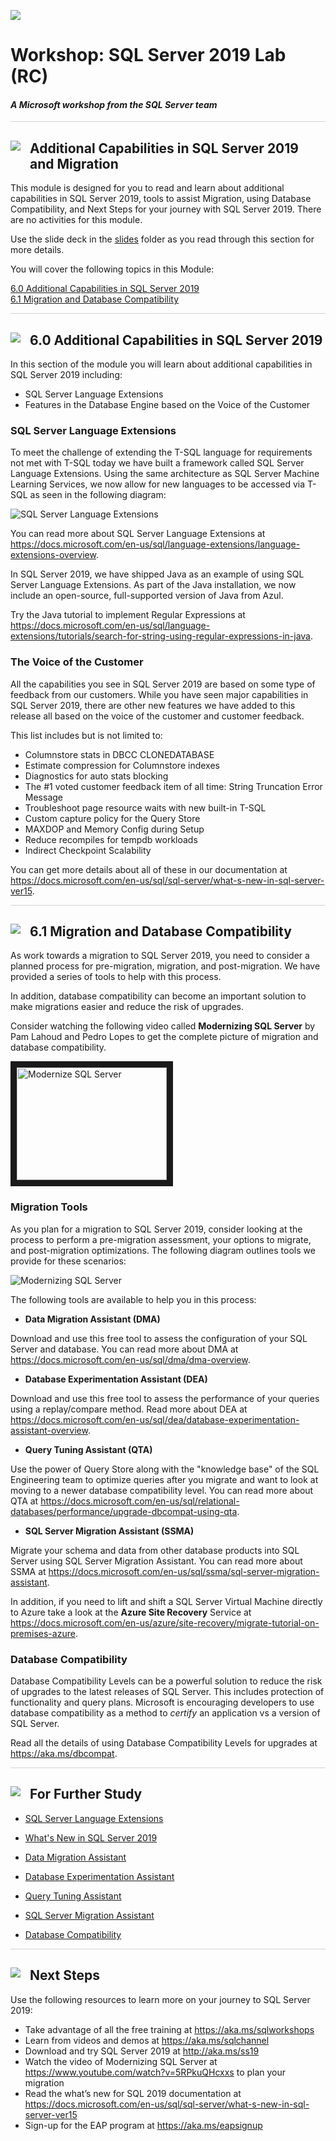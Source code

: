 ![](../graphics/microsoftlogo.png)

# Workshop: SQL Server 2019 Lab (RC)

#### <i>A Microsoft workshop from the SQL Server team</i>

<p style="border-bottom: 1px solid lightgrey;"></p>

<h2><img style="float: left; margin: 0px 15px 15px 0px;" src="https://github.com/microsoft/sqlworkshops/blob/master/graphics/textbubble.png?raw=true"><b>     Additional Capabilities in SQL Server 2019 and Migration</b></h2>

This module is designed for you to read and learn about additional capabilities in SQL Server 2019, tools to assist Migration, using Database Compatibility, and Next Steps for your journey with SQL Server 2019. There are no activities for this module.

Use the slide deck in the [slides](https://github.com/microsoft/sqlworkshops/tree/master/sql2019lab/slides) folder as you read through this section for more details.

You will cover the following topics in this Module:

<dl>

<dt><a href="#6-0">6.0 Additional Capabilities in SQL Server 2019</a></dt>
<dt><a href="#6-1">6.1 Migration and Database Compatibility</a></dt>
   
</dl>

<p style="border-bottom: 1px solid lightgrey;"></p>

<h2><img style="float: left; margin: 0px 15px 15px 0px;" src="https://github.com/microsoft/sqlworkshops/blob/master/graphics/pencil2.png?raw=true"><b><a name="6-0">     6.0 Additional Capabilities in SQL Server 2019</a></b></h2>

In this section of the module you will learn about additional capabilities in SQL Server 2019 including:

- SQL Server Language Extensions
- Features in the Database Engine based on the Voice of the Customer

<h3><b><a name="langext">SQL Server Language Extensions</a></b></h3>

To meet the challenge of extending the T-SQL language for requirements not met with T-SQL today we have built a framework called SQL Server Language Extensions. Using the same architecture as SQL Server Machine Learning Services, we now allow for new languages to be accessed via T-SQL as seen in the following diagram:

![SQL Server Language Extensions](./graphics/SQL_Language_Extensions.jpg)

You can read more about SQL Server Language Extensions at https://docs.microsoft.com/en-us/sql/language-extensions/language-extensions-overview.

In SQL Server 2019, we have shipped Java as an example of using SQL Server Language Extensions. As part of the Java installation, we now include an open-source, full-supported version of Java from Azul. 

Try the Java tutorial to implement Regular Expressions at https://docs.microsoft.com/en-us/sql/language-extensions/tutorials/search-for-string-using-regular-expressions-in-java. 

<h3><b><a name="voicecustomer">The Voice of the Customer</a></b></h3>

All the capabilities you see in SQL Server 2019 are based on some type of feedback from our customers. While you have seen major capabilities in SQL Server 2019, there are other new features we have added to this release all based on the voice of the customer and customer feedback.

This list includes but is not limited to:

- Columnstore stats in DBCC CLONEDATABASE
- Estimate compression for Columnstore indexes
- Diagnostics for auto stats blocking
- The #1 voted customer feedback item of all time: String Truncation Error Message
- Troubleshoot page resource waits with new built-in T-SQL
- Custom capture policy for the Query Store
- MAXDOP and Memory Config during Setup
- Reduce recompiles for tempdb workloads
- Indirect Checkpoint Scalability

You can get more details about all of these in our documentation at https://docs.microsoft.com/en-us/sql/sql-server/what-s-new-in-sql-server-ver15.

<p style="border-bottom: 1px solid lightgrey;"></p>

<h2><img style="float: left; margin: 0px 15px 15px 0px;" src="https://github.com/microsoft/sqlworkshops/blob/master/graphics/pencil2.png?raw=true"><b><a name="6-0">     6.1 Migration and Database Compatibility</a></b></h2>

As work towards a migration to SQL Server 2019, you need to consider a planned process for pre-migration, migration, and post-migration. We have provided a series of tools to help with this process.

In addition, database compatibility can become an important solution to make migrations easier and reduce the risk of upgrades.

Consider watching the following video called **Modernizing SQL Server** by Pam Lahoud and Pedro Lopes to get the complete picture of migration and database compatibility.

<a href="http://www.youtube.com/watch?feature=player_embedded&v=5RPkuQHcxxs
" target="_blank"><img src="http://img.youtube.com/vi/5RPkuQHcxxs/0.jpg" 
alt="Modernize SQL Server" width="240" height="180" border="10" /></a>

<h3><b><a name="langext">Migration Tools</a></b></h3>

As you plan for a migration to SQL Server 2019, consider looking at the process to perform a pre-migration assessment, your options to migrate, and post-migration optimizations. The following diagram outlines tools we provide for these scenarios:

![Modernizing SQL Server](./graphics/Modernizing_SQL_Server.jpg)

The following tools are available to help you in this process:

- **Data Migration Assistant (DMA)**

Download and use this free tool to assess the configuration of your SQL Server and database. You can read more about DMA at https://docs.microsoft.com/en-us/sql/dma/dma-overview.

- **Database Experimentation Assistant (DEA)**

Download and use this free tool to assess the performance of your queries using a replay/compare method. Read more about DEA at https://docs.microsoft.com/en-us/sql/dea/database-experimentation-assistant-overview.

- **Query Tuning Assistant (QTA)**

Use the power of Query Store along with the "knowledge base" of the SQL Engineering team to optimize queries after you migrate and want to look at moving to a newer database compatibility level. You can read more about QTA at https://docs.microsoft.com/en-us/sql/relational-databases/performance/upgrade-dbcompat-using-qta.

- **SQL Server Migration Assistant (SSMA)**

Migrate your schema and data from other database products into SQL Server using SQL Server Migration Assistant. You can read more about SSMA at https://docs.microsoft.com/en-us/sql/ssma/sql-server-migration-assistant.

In addition, if you need to lift and shift a SQL Server Virtual Machine directly to Azure take a look at the **Azure Site Recovery** Service at https://docs.microsoft.com/en-us/azure/site-recovery/migrate-tutorial-on-premises-azure.

<h3><b><a name="voicecustomer">Database Compatibility</a></b></h3>

Database Compatibility Levels can be a powerful solution to reduce the risk of upgrades to the latest releases of SQL Server. This includes protection of functionality and query plans. Microsoft is encouraging developers to use database compatibility as a method to *certify* an application vs a version of SQL Server.

Read all the details of using Database Compatibility Levels for upgrades at https://aka.ms/dbcompat.

<p style="border-bottom: 1px solid lightgrey;"></p>


<h2><img style="float: left; margin: 0px 15px 15px 0px;" src="https://github.com/microsoft/sqlworkshops/blob/master/graphics/owl.png?raw=true"><b>     For Further Study</b></h2>

- [SQL Server Language Extensions](https://docs.microsoft.com/en-us/sql/dma/dma-overview)

- [What's New in SQL Server 2019](https://docs.microsoft.com/en-us/sql/sql-server/what-s-new-in-sql-server-ver15)

- [Data Migration Assistant](https://docs.microsoft.com/en-us/sql/dma/dma-overview)
 
- [Database Experimentation Assistant](https://docs.microsoft.com/en-us/sql/dea/database-experimentation-assistant-overview)

- [Query Tuning Assistant](https://docs.microsoft.com/en-us/sql/relational-databases/performance/upgrade-dbcompat-using-qta)

- [SQL Server Migration Assistant](https://docs.microsoft.com/en-us/sql/ssma/sql-server-migration-assistant)

- [Database Compatibility](https://aka.ms/dbcompat)

<p style="border-bottom: 1px solid lightgrey;"></p>

<h2><img style="float: left; margin: 0px 15px 15px 0px;" src="https://github.com/microsoft/sqlworkshops/blob/master/graphics/geopin.png?raw=true"><b>     Next Steps</b></h2>

Use the following resources to learn more on your journey to SQL Server 2019:

- Take advantage of all the free training at https://aka.ms/sqlworkshops
- Learn from videos and demos at https://aka.ms/sqlchannel
- Download and try SQL Server 2019 at http://aka.ms/ss19
- Watch the video of Modernizing SQL Server at https://www.youtube.com/watch?v=5RPkuQHcxxs to plan your migration
- Read the what’s new for SQL 2019 documentation at https://docs.microsoft.com/en-us/sql/sql-server/what-s-new-in-sql-server-ver15
- Sign-up for the EAP program at https://aka.ms/eapsignup

